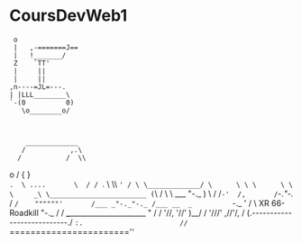 # CoursDevWeb1
     o
     |   ,-=======J==
     |   !_______/
     Z    `TT'
     |     || 
     |     ||
    ,n----=JL=---.
    | |LLL________\
    `-(0          0)
       \o________o/



        _____________
       /           ,.\
      /           /  \\
o    /           {    }\
 `.  \ ....       \  / /
   `. \ \\\\       `' /
     \ \_____________/
      \      \ \
       \      \ \
        \     _\ \________________________
        (`\  /  \ \ ___         "-._       )
         \ \/   /`-'  /,       /`-._"-._  /
          `/    """"""'       /___ _"-._"-._
          /___ __  _          `-._      '  /
          \  XR 66-Roadkill       "-._ /  /
         __\________________________  "  /
       /    '//,  '//'               )__/
      /       '///'    ,//'/,       /
     (.---------------------------./
      `:.                        //
        `======================='' 
